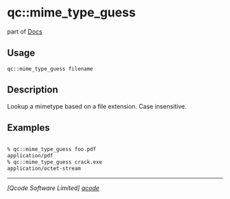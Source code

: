 qc::mime_type_guess
===================

part of [Docs](../index.md)

Usage
-----
`qc::mime_type_guess filename`

Description
-----------
Lookup a mimetype based on a file extension. Case insensitive.

Examples
--------
```tcl

% qc::mime_type_guess foo.pdf
application/pdf
% qc::mime_type_guess crack.exe
application/octet-stream

```

----------------------------------
*[Qcode Software Limited] [qcode]*

[qcode]: http://www.qcode.co.uk "Qcode Software"